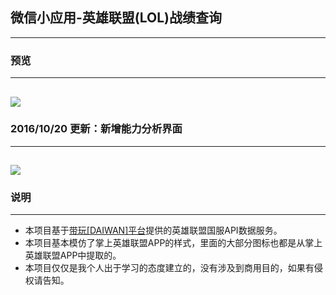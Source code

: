 ## 微信小应用-英雄联盟(LOL)战绩查询
-----
### 预览
-----
![](https://github.com/xiaowenxia/weapp-lolgame/blob/master/lolgame.gif)
-----
### 2016/10/20 更新：新增能力分析界面
-----
![](https://github.com/xiaowenxia/weapp-lolgame/blob/master/lolgame-ability.png)
-----
### 说明
-----
* 本项目基于[带玩[DAIWAN]平台](http://www.games-cube.com/)提供的英雄联盟国服API数据服务。
* 本项目基本模仿了掌上英雄联盟APP的样式，里面的大部分图标也都是从掌上英雄联盟APP中提取的。
* 本项目仅仅是我个人出于学习的态度建立的，没有涉及到商用目的，如果有侵权请告知。